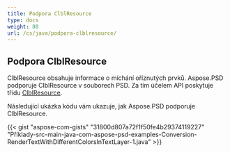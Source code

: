 ```yaml
---
title: Podpora ClblResource
type: docs
weight: 80
url: /cs/java/podpora-clblresource/
---
```


## **Podpora ClblResource**
ClblResource obsahuje informace o míchání oříznutých prvků. Aspose.PSD podporuje ClblResource v souborech PSD. Za tím účelem API poskytuje třídu [ClblResource](https://reference.aspose.com/java/psd/com.aspose.psd.fileformats.psd.layers.layerresources/ClblResource).

Následující ukázka kódu vám ukazuje, jak Aspose.PSD podporuje ClblResource.

{{< gist "aspose-com-gists" "31800d807a72f1f50fe4b29374119227" "Příklady-src-main-java-com-aspose-psd-examples-Conversion-RenderTextWithDifferentColorsInTextLayer-1.java" >}}

